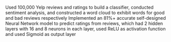   Used 100,000 Yelp reviews and ratings to build a classifier, conducted sentiment analysis, and constructed a word cloud to exhibit words for good and bad reviews respectively
  Implemented an 81%+ accurate self-designed Neural Network model to predict ratings from reviews, which had 2 hidden layers with 16 and 8 neurons in each layer, used ReLU as activation function and used Sigmoid as output layer
